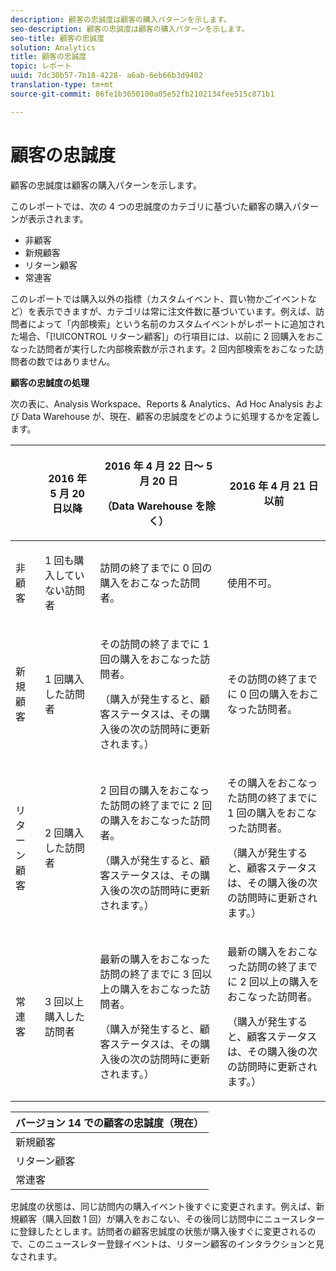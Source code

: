 ```yaml
---
description: 顧客の忠誠度は顧客の購入パターンを示します。
seo-description: 顧客の忠誠度は顧客の購入パターンを示します。
seo-title: 顧客の忠誠度
solution: Analytics
title: 顧客の忠誠度
topic: レポート
uuid: 7dc30b57-7b18-4228- a6ab-6eb66b3d9402
translation-type: tm+mt
source-git-commit: 86fe1b3650100a05e52fb2102134fee515c871b1

---
```



# 顧客の忠誠度

顧客の忠誠度は顧客の購入パターンを示します。

このレポートでは、次の 4 つの忠誠度のカテゴリに基づいた顧客の購入パターンが表示されます。

* 非顧客
* 新規顧客
* リターン顧客
* 常連客

このレポートでは購入以外の指標（カスタムイベント、買い物かごイベントなど）を表示できますが、カテゴリは常に注文件数に基づいています。例えば、訪問者によって「内部検索」という名前のカスタムイベントがレポートに追加された場合、「[!UICONTROL リターン顧客]」の行項目には、以前に 2 回購入をおこなった訪問者が実行した内部検索数が示されます。2 回内部検索をおこなった訪問者の数ではありません。

**顧客の忠誠度の処理**

次の表に、Analysis Workspace、Reports &amp; Analytics、Ad Hoc Analysis および Data Warehouse が、現在、顧客の忠誠度をどのように処理するかを定義します。

<table id="table_E6A5CA96BE5C47F29F09688A4D41BC60"> 
 <thead> 
  <tr> 
   <th colname="col1" class="entry"> </th> 
   <th colname="col2" class="entry"> <p>2016 年 5 月 20 日以降 </p> </th> 
   <th colname="col3" class="entry"> <p>2016 年 4 月 22 日～ 5 月 20 日 </p> <p>（Data Warehouse を除く） </p> </th> 
   <th colname="col4" class="entry"> <p>2016 年 4 月 21 日以前 </p> </th> 
  </tr>
 </thead>
 <tbody> 
  <tr> 
   <td colname="col1"> <p>非顧客 </p> </td> 
   <td colname="col2"> <p>1 回も購入していない訪問者 </p> </td> 
   <td colname="col3"> <p>訪問の終了までに 0 回の購入をおこなった訪問者。 </p> </td> 
   <td colname="col4"> <p>使用不可。 </p> </td> 
  </tr> 
  <tr> 
   <td colname="col1"> <p>新規顧客 </p> </td> 
   <td colname="col2"> <p>1 回購入した訪問者 </p> </td> 
   <td colname="col3"> <p>その訪問の終了までに 1 回の購入をおこなった訪問者。 </p> <p>（購入が発生すると、顧客ステータスは、その購入後の次の訪問時に更新されます。） </p> </td> 
   <td colname="col4"> <p>その訪問の終了までに 0 回の購入をおこなった訪問者。 </p> </td> 
  </tr> 
  <tr> 
   <td colname="col1"> <p>リターン顧客 </p> </td> 
   <td colname="col2"> <p>2 回購入した訪問者 </p> </td> 
   <td colname="col3"> <p>2 回目の購入をおこなった訪問の終了までに 2 回の購入をおこなった訪問者。 </p> <p>（購入が発生すると、顧客ステータスは、その購入後の次の訪問時に更新されます。） </p> </td> 
   <td colname="col4"> <p>その購入をおこなった訪問の終了までに 1 回の購入をおこなった訪問者。 </p> <p>（購入が発生すると、顧客ステータスは、その購入後の次の訪問時に更新されます。） </p> </td> 
  </tr> 
  <tr> 
   <td colname="col1"> <p>常連客 </p> </td> 
   <td colname="col2"> <p>3 回以上購入した訪問者 </p> </td> 
   <td colname="col3"> <p>最新の購入をおこなった訪問の終了までに 3 回以上の購入をおこなった訪問者。 </p> <p>（購入が発生すると、顧客ステータスは、その購入後の次の訪問時に更新されます。） </p> </td> 
   <td colname="col4"> <p>最新の購入をおこなった訪問の終了までに 2 回以上の購入をおこなった訪問者。 </p> <p>（購入が発生すると、顧客ステータスは、その購入後の次の訪問時に更新されます。） </p> </td> 
  </tr> 
 </tbody> 
</table>

| バージョン 14 での顧客の忠誠度（現在） |
|---|
| 新規顧客 | 1 回の訪問および 1 回の購入 |
| リターン顧客 | 2 回以上の訪問と 2 回の購入 |
| 常連客 | 2 回以上の訪問と 3 回以上の購入 |

忠誠度の状態は、同じ訪問内の購入イベント後すぐに変更されます。例えば、新規顧客（購入回数 1 回）が購入をおこない、その後同じ訪問中にニュースレターに登録したとします。訪問者の顧客忠誠度の状態が購入後すぐに変更されるので、このニュースレター登録イベントは、リターン顧客のインタラクションと見なされます。
